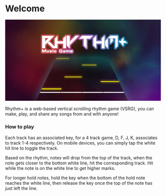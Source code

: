 # Welcome

![](.gitbook/assets/image.png)

Rhythm+ is a web-based vertical scrolling rhythm game \(VSRG\), you can make, play, and share any songs from and with anyone!

### How to play

Each track has an associated key, for a 4 track game, D, F, J, K, associates to track 1-4 respectively. On mobile devices, you can simply tap the white hit line to toggle the track.

Based on the rhythm, notes will drop from the top of the track, when the note gets closer to the bottom white line, hit the corresponding track. Hit while the note is on the white line to get higher marks.

For longer hold notes, hold the key when the bottom of the hold note reaches the white line, then release the key once the top of the note has just left the line.

